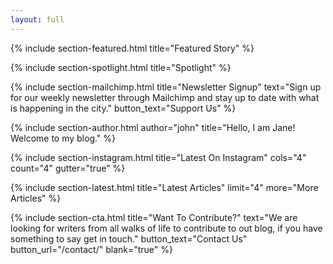 ```yaml
---
layout: full
---
```


<!-- {% include section-ad.html image="welcome.png" alt="Buy Étoile Jekyll Theme" width="" url="https://themeforest.net/user/pressapps/portfolio" blank="true" %} -->


{% include section-featured.html title="Featured Story" %}


{% include section-spotlight.html title="Spotlight" %}


{% include section-mailchimp.html title="Newsletter Signup" text="Sign up for our weekly newsletter through Mailchimp and stay up to date with what is happening in the city." button_text="Support Us" %}


{% include section-author.html author="john" title="Hello, I am Jane! Welcome to my blog." %}


{% include section-instagram.html title="Latest On Instagram" cols="4" count="4" gutter="true" %}


{% include section-latest.html title="Latest Articles" limit="4" more="More Articles" %}


<!-- {% include section-ad.html title="Advertisement" image="https://via.placeholder.com/800x180/f4f4f4/fff.png?text=+" url="#" blank="true" %} -->


<!-- {% include section-authors.html title="Our Contributors" %} -->


{% include section-cta.html title="Want To Contribute?" text="We are looking for writers from all walks of life to contribute to out blog, if you have something to say get in touch." button_text="Contact Us" button_url="/contact/" blank="true" %}
